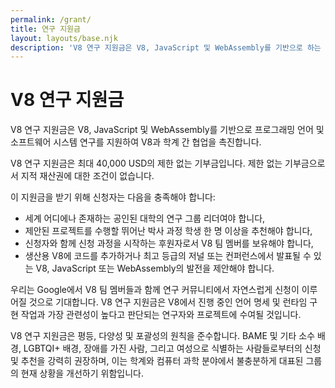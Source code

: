 ```yaml
---
permalink: /grant/
title: 연구 지원금
layout: layouts/base.njk
description: 'V8 연구 지원금은 V8, JavaScript 및 WebAssembly를 기반으로 하는 프로그래밍 언어 및 소프트웨어 시스템 연구를 지원합니다.'
---
```

# V8 연구 지원금

V8 연구 지원금은 V8, JavaScript 및 WebAssembly를 기반으로 프로그래밍 언어 및 소프트웨어 시스템 연구를 지원하여 V8과 학계 간 협업을 촉진합니다.

V8 연구 지원금은 최대 40,000 USD의 제한 없는 기부금입니다. 제한 없는 기부금으로서 지적 재산권에 대한 조건이 없습니다.

이 지원금을 받기 위해 신청자는 다음을 충족해야 합니다:

- 세계 어디에나 존재하는 공인된 대학의 연구 그룹 리더여야 합니다,
- 제안된 프로젝트를 수행할 뛰어난 박사 과정 학생 한 명 이상을 추천해야 합니다,
- 신청자와 함께 신청 과정을 시작하는 후원자로서 V8 팀 멤버를 보유해야 합니다,
- 생산용 V8에 코드를 추가하거나 최고 등급의 저널 또는 컨퍼런스에서 발표될 수 있는 V8, JavaScript 또는 WebAssembly의 발전을 제안해야 합니다.

우리는 Google에서 V8 팀 멤버들과 함께 연구 커뮤니티에서 자연스럽게 신청이 이루어질 것으로 기대합니다. V8 연구 지원금은 V8에서 진행 중인 언어 명세 및 런타임 구현 작업과 가장 관련성이 높다고 판단되는 연구자와 프로젝트에 수여될 것입니다.

V8 연구 지원금은 평등, 다양성 및 포괄성의 원칙을 준수합니다. BAME 및 기타 소수 배경, LGBTQI+ 배경, 장애를 가진 사람, 그리고 여성으로 식별하는 사람들로부터의 신청 및 추천을 강력히 권장하며, 이는 학계와 컴퓨터 과학 분야에서 불충분하게 대표된 그룹의 현재 상황을 개선하기 위함입니다.
